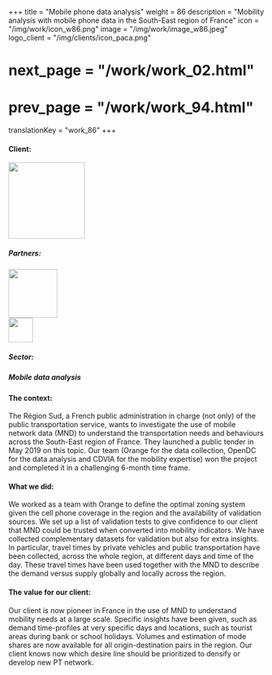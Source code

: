 +++
title = "Mobile phone data analysis"
weight = 86
description = "Mobility analysis with mobile phone data in the South-East region of France"
icon = "/img/work/icon_w86.png"
image = "/img/work/image_w86.jpeg"
logo_client = "/img/clients/icon_paca.png"
# next_page = "/work/work_02.html"
# prev_page = "/work/work_94.html"
translationKey = "work_86"
+++

<!-- Client -->
<div class="row">
	<div class="col-sm-3"><h4>Client:</h4></div>
	<!--  <div class="col-sm-3"> <h3><a href = "https://www.eiffage.com/" target="_blank">Eiffage</a> </h3> </div>-->
	<div class="col-sm-3"><a href = "https://www.maregionsud.fr/" target="_blank"/> <img src="/img/clients/icon_paca.svg" width="150px"/></a></div>
	<!-- <div class="col-sm-3"></div> -->
</div>	

<!-- Partner -->
<div class="row">
	<div class="col-sm-3"><h5>Partners:</h4></div>
	<!--  <div class="col-sm-3"> <h5><a href = "http://www.cdvia.fr/" target="_blank">CDVIA</a> </h4> </div>-->
	<div class="col-sm-3"><a href = "https://www.orange-business.com/en" target="_blank"/> <img src="/img/clients/icon_orange.svg" width="96px"/></a></div>
	<div class="col-sm-3"><a href = "http://www.cdvia.fr/" target="_blank"/> <img src="/img/clients/icon_cdvia.svg" width="48px"/></a></div>
</div>	

<!-- Sector -->
<div class="row">
	<div class="col-sm-3"><h5>Sector:</h4></div>
	<div class="col-sm-3"> <h5>Mobile data analysis</div>
	<div class="col-sm-3"></div>
</div>	

<h4>The context:</h4> 
<p>
The Région Sud, a French public administration in charge (not only) of the public transportation service, wants to investigate the use of mobile network data (MND) to understand the transportation needs and behaviours across the South-East region of France.
They launched a public tender in May 2019 on this topic. Our team (Orange for the data collection, OpenDC for the data analysis and CDVIA for the mobility expertise) won the project and completed it in a challenging 6-month time frame.
</p>

<h4>What we did:</h4>
<p>
We worked as a team with Orange to define the optimal zoning system given the cell phone coverage in the region and the availability of validation sources. We set up a list of validation tests to give confidence to our client that MND could be trusted when converted into mobility indicators. We have collected complementary datasets for validation but also for extra insights. In particular, travel times by private vehicles and public transportation have been collected, across the whole region, at different days and time of the day. These travel times have been used together with the MND to describe the demand versus supply globally and locally across the region.
</p>

<h4>The value for our client:</h4>
<p>
Our client is now pioneer in France in the use of MND to understand mobility needs at a large scale. Specific insights have been given, such as demand time-profiles at very specific days and locations, such as tourist areas during bank or school holidays. Volumes and estimation of mode shares are now available for all origin-destination pairs in the region. Our client knows now which desire line should be prioritized to densify or develop new PT network.
</p>
